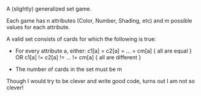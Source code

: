 A (slightly) generalized set game.

Each game has n attributes (Color, Number, Shading, etc) and m possible values for each attribute.

A valid set consists of cards for which the following is true:
* For every attribute a, either: c1[a] = c2[a] = ... = cm[a] { all are equal }
  OR c1[a] != c2[a] != ... != cm[a] { all are different }

* The number of cards in the set must be m

Though I would try to be clever and write good code, turns out I am not so
clever!
